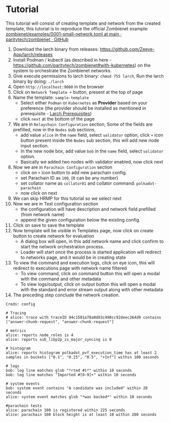 # Tutorial

This tutorial will consist of creating template and network from the created template, this tutorial is to reproduce the official Zombienet example: [zombienet/examples/0001-small-network.toml at main · paritytech/zombienet · GitHub](https://github.com/paritytech/zombienet/blob/main/examples/0001-small-network.toml)

1. Download the larch binary from releases: https://github.com/Zeeve-App/larch/releases
2. Install Podman / kubectl (as described in here - https://github.com/paritytech/zombienet#with-kubernetes) on the system to orchestrate the Zombienet networks.
3. Give execute permissions to larch binary: `chmod 755 larch`, Run the larch binary by doing: `./larch`
4. Open `http://localhost:9000` in the browser
5. Click on `Network Template +` button, present at the top of page
6. Name the template: `sample-template`
    - Select either `Podman` or `Kubernetes` as **Provider** based on your preference (the provider should be installed as mentioned in prerequisite - [Larch Prerequisites](../../readme.md#prerequisites))
    - click `next` at the bottom of the page
7. We are in `Relaychain Configuration` section, Some of the fields are prefilled, now in the `Nodes` sub sections, 
    - add value `alice` in the `name` field, select `validator` option, click `+` icon button present inside the `Nodes` sub section, this will add new node input section.
    - In the new node box, add value `bob` in the `name` field, select `validator` option.
    - Basically we added two nodes with validator enabled, now click next
8. Now we are in `Parachain Configuration` section
    - click on `+` icon button to add new parachain config.
    - set Parachain ID as `100`, (it can be any number)
    - set collator name as `collator01` and collator command: `polkadot-parachain`
    - now click on next
9. We can skip HRMP for this tutorial so we select next
10. Now we are in Test configuration section
    - the configuration will have description and network field prefilled (from network name)
    - append the given configuration below the existing config.
11. Click on save to save the template
12. Now template will be visible in Templates page, now click on create button to create network for evaluation
    - A dialog box will open, in this add network name and click confirm to start the network orchestration process.
    - Loader will start once the process is started application will redirect to networks page, and it would be in creating state
13. To view the command and execution logs, click on eye icon, this will redirect to executions page with network name filtered
    - To view command, click on command button this will open a modal with the command and other metadata
    - To view logs/output, click on output button this will open a modal with the standard and error stream output along with other metadata
14. The preceding step conclude the network creation.


```
Creds: config

# Tracing
# alice: trace with traceID 94c1501a78a0d83c498cc92deec264d9 contains ["answer-chunk-request", "answer-chunk-request"]

# metrics
alice: reports node_roles is 4
alice: reports sub_libp2p_is_major_syncing is 0

# histogram
alice: reports histogram polkadot_pvf_execution_time has at least 2 samples in buckets ["0.1", "0.25", "0.5", "+Inf"] within 100 seconds

# logs
bob: log line matches glob "*rted #1*" within 10 seconds
bob: log line matches "Imported #[0-9]+" within 10 seconds

# system events
bob: system event contains "A candidate was included" within 20 seconds
alice: system event matches glob "*was backed*" within 10 seconds

#parachain tests
alice: parachain 100 is registered within 225 seconds
alice: parachain 100 block height is at least 10 within 200 seconds
```